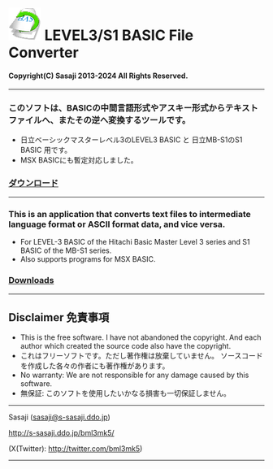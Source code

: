 # ![icon](l3s1basic_icon.png) LEVEL3/S1 BASIC File Converter

#### Copyright(C) Sasaji 2013-2024 All Rights Reserved.

------------------------------------------------------------------------------

### このソフトは、BASICの中間言語形式やアスキー形式からテキストファイルへ、またその逆へ変換するツールです。
* 日立ベーシックマスターレベル3のLEVEL3 BASIC と 日立MB-S1のS1 BASIC 用です。
* MSX BASICにも暫定対応しました。

### [ダウンロード](https://github.com/bml3mk5/L3S1Basic/releases)

------------------------------------------------------------------------------
### This is an application that converts text files to intermediate language format or ASCII format data, and vice versa.
* For LEVEL-3 BASIC of the Hitachi Basic Master Level 3 series and S1 BASIC of the MB-S1 series.
* Also supports programs for MSX BASIC.

### [Downloads](https://github.com/bml3mk5/L3S1Basic/releases)

------------------------------------------------------------------------------

## Disclaimer 免責事項

* This is the free software. I have not abandoned the copyright.
  And each author which created the source code also have the copyright.
* これはフリーソフトです。ただし著作権は放棄していません。
  ソースコードを作成した各々の作者にも著作権があります。
* No warranty: We are not responsible for any damage caused by this software.
* 無保証: このソフトを使用したいかなる損害も一切保証しません。

------------------------------------------------------------------------------

  Sasaji (sasaji@s-sasaji.ddo.jp)

  http://s-sasaji.ddo.jp/bml3mk5/

  (X(Twitter): http://twitter.com/bml3mk5)

------------------------------------------------------------------------------

